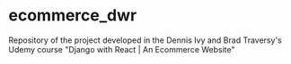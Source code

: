 # ecommerce_dwr
Repository of the project developed in the Dennis Ivy and Brad Traversy's Udemy course "Django with React | An Ecommerce Website"
